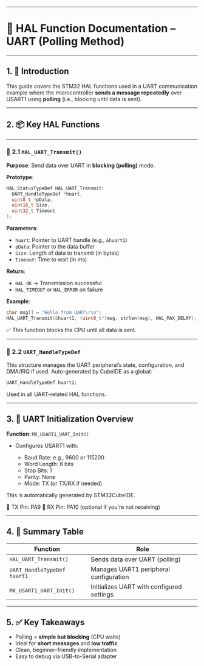 
---

# 📘 HAL Function Documentation – UART (Polling Method)

---

## 1. 🧠 Introduction

This guide covers the STM32 HAL functions used in a UART communication example where the microcontroller **sends a message repeatedly** over USART1 using **polling** (i.e., blocking until data is sent).

---

## 2. 📦 Key HAL Functions

---

### 🔹 2.1 `HAL_UART_Transmit()`

**Purpose**: Send data over UART in **blocking (polling)** mode.

**Prototype**:

```c
HAL_StatusTypeDef HAL_UART_Transmit(
  UART_HandleTypeDef *huart,
  uint8_t *pData,
  uint16_t Size,
  uint32_t Timeout
);
```

**Parameters**:

* `huart`: Pointer to UART handle (e.g., `&huart1`)
* `pData`: Pointer to the data buffer
* `Size`: Length of data to transmit (in bytes)
* `Timeout`: Time to wait (in ms)

**Return**:

* `HAL_OK` → Transmission successful
* `HAL_TIMEOUT` or `HAL_ERROR` on failure

**Example**:

```c
char msg[] = "Hello from UART\r\n";
HAL_UART_Transmit(&huart1, (uint8_t*)msg, strlen(msg), HAL_MAX_DELAY);
```

✅ This function blocks the CPU until all data is sent.

---

### 🔹 2.2 `UART_HandleTypeDef`

This structure manages the UART peripheral’s state, configuration, and DMA/IRQ if used.
Auto-generated by CubeIDE as a global:

```c
UART_HandleTypeDef huart1;
```

Used in all UART-related HAL functions.

---

## 3. 🔌 UART Initialization Overview

**Function**: `MX_USART1_UART_Init()`

* Configures USART1 with:

  * Baud Rate: e.g., 9600 or 115200
  * Word Length: 8 bits
  * Stop Bits: 1
  * Parity: None
  * Mode: TX (or TX/RX if needed)

This is automatically generated by STM32CubeIDE.

📌 TX Pin: PA9
📌 RX Pin: PA10 (optional if you're not receiving)

---

## 4. 🧾 Summary Table

| Function                    | Role                                      |
| --------------------------- | ----------------------------------------- |
| `HAL_UART_Transmit()`       | Sends data over UART (polling)            |
| `UART_HandleTypeDef huart1` | Manages UART1 peripheral configuration    |
| `MX_USART1_UART_Init()`     | Initializes UART with configured settings |

---

## 5. ✅ Key Takeaways

* Polling = **simple but blocking** (CPU waits)
* Ideal for **short messages** and **low traffic**
* Clean, beginner-friendly implementation
* Easy to debug via USB-to-Serial adapter


